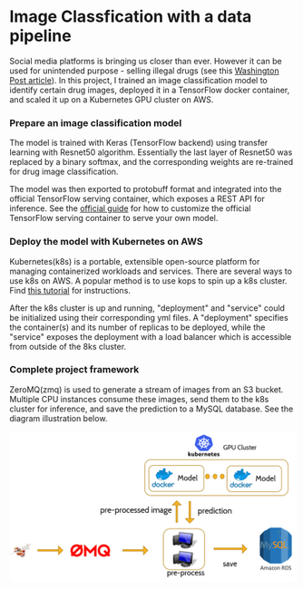 # Image Classfication with a data pipeline

Social media platforms is bringing us closer than ever. However it can be used for unintended purpose - selling illegal drugs (see this [Washington Post article](https://www.washingtonpost.com/business/economy/instagram-has-a-drug-problem-its-algorithms-make-it-worse/2018/09/25/c45bf730-bdbf-11e8-b7d2-0773aa1e33da_story.html?utm_term=.3700f22caf22)). In this project, I trained an image classification model to identify certain drug images, deployed it in a TensorFlow docker container, and scaled it up on a Kubernetes GPU cluster on AWS. 

### Prepare an image classification model
The model is trained with Keras (TensorFlow backend) using transfer learning with Resnet50 algorithm. Essentially the last layer of Resnet50 was replaced by a binary softmax, and the corresponding weights are re-trained for drug image classification.


The model was then exported to protobuff format and integrated into the official TensorFlow serving container, which exposes a REST API for inference. See the [official guide](https://www.tensorflow.org/serving/docker) for how to customize the official TensorFlow serving container to serve your own model.

### Deploy the model with Kubernetes on AWS
Kubernetes(k8s) is a portable, extensible open-source platform for managing containerized workloads and services. There are several ways to use k8s on AWS. A popular method is to use kops to spin up a k8s cluster. Find [this tutorial](https://ramhiser.com/post/2018-05-20-setting-up-a-kubernetes-cluster-on-aws-in-5-minutes/) for instructions.

After the k8s cluster is up and running, "deployment" and "service" could be initialized using their corresponding yml files. A "deployment" specifies the container(s) and its number of replicas to be deployed, while the "service" exposes the deployment with a load balancer which is accessible from outside of the 8ks cluster.

### Complete project framework
ZeroMQ(zmq) is used to generate a stream of images from an S3 bucket. Multiple CPU instances consume these images, send them to the k8s cluster for inference, and save the prediction to a MySQL database. See the diagram illustration below.

![Alt text](pics/framework.png)
